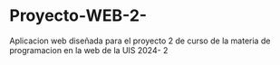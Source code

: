 # Proyecto-WEB-2-
Aplicacion web diseñada para el proyecto 2 de curso de la materia de programacion en la web de la UIS 2024- 2
